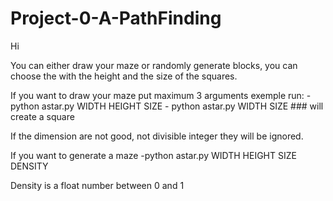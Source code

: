 # Project-0-A-PathFinding

Hi 

You can either draw your maze or randomly generate blocks, you can choose the with the height and the size of the squares.

If you want to draw your maze put maximum 3 arguments exemple run:
    - python astar.py WIDTH HEIGHT SIZE
    - python astar.py WIDTH SIZE         ### will create a square

If the dimension are not good, not divisible integer they will be ignored.

If you want to generate a maze
    -python astar.py WIDTH HEIGHT SIZE DENSITY

Density is a float number between 0 and 1
    
